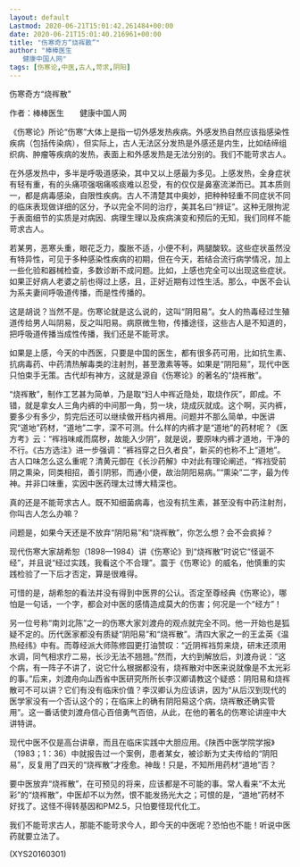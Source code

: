 ```yaml
---
layout: default
Lastmod: 2020-06-21T15:01:42.261484+00:00
date: 2020-06-21T15:01:40.216961+00:00
title: "伤寒奇方“烧裈散”"
author: "棒棒医生
　　健康中国人网"
tags: [伤寒论,中医,古人,苛求,阴阳]
---
```


伤寒奇方“烧裈散”

作者：棒棒医生　　健康中国人网

《伤寒论》所论“伤寒”大体上是指一切外感发热疾病。外感发热自然应该指感染性疾病（包括传染病），但实际上，古人无法区分发热是外感还是内生，比如结缔组织病、肿瘤等疾病的发热，表面上和外感发热是无法分别的。我们不能苛求古人。

在外感发热中，多半是呼吸道感染，其中又以上感最为多见。上感发热，全身症状有轻有重，有的头痛项强咽痛咳痰难以忍受，有的仅仅是鼻塞流涕而已。其本质则一，都是病毒感染，自限性疾病。古人不清楚其中奥妙，把种种轻重不同症状不同的临床表现做详细的区分，予以完全不同的治疗，美其名曰“辨证”。这种无限拘泥于表面细节的实质是对病因、病理生理以及疾病演变和预后的无知，我们同样不能苛求古人。

若某男，恶寒头重，眼花乏力，腹胀不适，小便不利，两腿酸软。这些症状虽然没有特异性，可见于多种感染性疾病的初期，但在今天，若结合流行病学情况，加上一些化验和器械检查，多数诊断不成问题。比如，上感也完全可以出现这些症状。如果正好病人老婆之前也得过上感，且，正好近期有过性生活。那么，中医不会认为系夫妻间呼吸道传播，而是性传播的。

这是胡说？当然不是。伤寒论就是这么说的，这叫“阴阳易”。女人的热毒经过生殖道传给男人叫阴易，反之叫阳易。病原微生物，传播途径，这些古人是不知道的，把呼吸道传播当成性传播，我们还是不能苛求。

如果是上感，今天的中西医，只要是中国的医生，都有很多药可用，比如抗生素、抗病毒药、中药清热解毒类的注射剂，甚至激素等等。如果是“阴阳易”，现代中医只怕束手无策。古代却有神方，这就是源自《伤寒论》的著名的“烧裈散”。

“烧裈散”，制作工艺甚为简单，乃是取“妇人中裈近隐处，取烧作灰”，即成。不错，就是拿女人三角内裤的中间那一角，剪一块，烧成灰就成。这个啊，买内裤，要多少有多少，剪完后还可以继续做开档内裤用。问题并不那么简单，中医讲究“道地”药材，“道地”二字，深不可测。什么样的内裤才是“道地”的药材呢？《医方考》云：“裈裆味咸而腐秽，故能入少阴”，就是说，要原味内裤才道地，干净的不行。《古方选注》进一步强调：“裤裆穿之日久者良”，新买的也称不上“道地”。古人口味怎么这么重呢？清黄元御在《长沙药解》中对此有理论阐述，“裈裆受前阴之熏染，同类相招，善引阴邪，而通小便，故治阴阳易病。”“熏染”二字，最为传神。并非口味重，实因中医药理太过博大精深也。

真的还是不能苛求古人。既不知细菌病毒，也没有抗生素，甚至没有中药注射剂，你叫古人怎么办嘛？

问题是，如果今天还是不放弃“阴阳易”和“烧裈散”，你怎么想？会不会疯掉？

现代伤寒大家胡希恕（1898—1984）讲《伤寒论》到“烧裈散”时说它“怪诞不经”，并且说“经过实践，我看这个不合理”。震于《伤寒论》的威名，他慎重的实践检验了一下后才否定，算是很难得。

可惜的是，胡希恕的看法并没有得到中医界的公认。否定至尊经典《伤寒论》，哪怕是一句话，一个字，都会对中医的感情造成莫大的伤害；何况是一个“经方”！

另一位号称“南刘北陈”之一的伤寒大家刘渡舟的观点就完全不同。他一开始也是狐疑不定的。历代医家都没有质疑“阴阳易”和“烧裈散”。清四大家之一的王孟英《温热经纬》中有。而尊经派大师陈修园更打油赞叹：“近阴裈裆剪来烧，研末还须用水调，同气相求疗二易，长沙无法不翘翘。”然而，大约到解放后，刘渡舟说：“这个病，有一阵子不讲了，说它什么根据都没有，烧裈散对中医来说就像是不太光彩的事。”后来，刘渡舟向山西省中医研究所所长李汉卿请教这个疑惑：阴阳易和烧裈散可不可以讲？它们有没有临床价值？李汉卿认为应该讲，因为“从后汉到现代的医学家没有一个否认这个的；在临床上的确有阴阳易这个病，烧裈散还确实管用”。这一番话使刘渡舟信心百倍勇气百倍，从此，在他的著名的伤寒论讲座中大讲特讲。

现代中医不仅是高台讲章，而且在临床实践中大胆应用。《陕西中医学院学报》（1983；1：36）中就报告过一个案例，患者某女，被诊断为丈夫传给的“阴阳易”，反复用了四天的“烧裈散”才痊愈。神哉！只是，不知所用药材“道地”否？

要中医放弃“烧裈散”，在可预见的将来，应该都是不可能的事。常人看来“不太光彩”的“烧裈散”，中医却不以为然，恨不能发扬光大之；可恨的是，“道地”药材不好找了。这怪不得转基因和PM2.5，只怕要怪现代化工。

我们不能苛求古人，那能不能苛求今人，即今天的中医呢？恐怕也不能！听说中医药就要立法了。

(XYS20160301)

